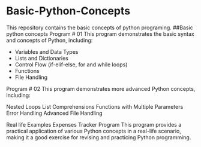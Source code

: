 # Basic-Python-Concepts

This repository contains the basic concepts of python programing.
##Basic python concepts
Program # 01
This program demonstrates the basic syntax and concepts of Python, including:

- Variables and Data Types
- Lists and Dictionaries
- Control Flow (if-elif-else, for and while loops)
- Functions
- File Handling

Program # 02
This program demonstrates more advanced Python concepts, including:

Nested Loops
List Comprehensions
Functions with Multiple Parameters
Error Handling
Advanced File Handling

Real life Examples
Expenses Tracker Program
This program provides a practical application of various Python concepts in a real-life scenario, making it a good exercise for revising and practicing Python programming.
